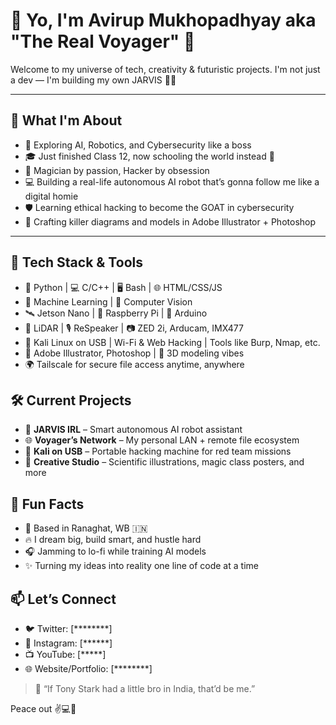 # 👋 Yo, I'm Avirup Mukhopadhyay aka "The Real Voyager" 🚀

Welcome to my universe of tech, creativity & futuristic projects. I'm not just a dev — I'm building my own JARVIS 🤖✨

---

## 🧠 What I'm About

- 🧬 Exploring AI, Robotics, and Cybersecurity like a boss  
- 🎓 Just finished Class 12, now schooling the world instead 😤  
- 🎩 Magician by passion, Hacker by obsession  
- 💻 Building a real-life autonomous AI robot that’s gonna follow me like a digital homie  
- 🛡️ Learning ethical hacking to become the GOAT in cybersecurity  
- 🎨 Crafting killer diagrams and models in Adobe Illustrator + Photoshop

---

## 🔧 Tech Stack & Tools

- 🐍 Python | 💻 C/C++ | 🖥️ Bash | 🌐 HTML/CSS/JS  
- 🧠 Machine Learning | 🤖 Computer Vision  
- 🛰️ Jetson Nano | 🍓 Raspberry Pi | 🎯 Arduino  
- 📡 LiDAR | 🎙️ ReSpeaker | 📷 ZED 2i, Arducam, IMX477  
- 🔐 Kali Linux on USB | Wi-Fi & Web Hacking | Tools like Burp, Nmap, etc.  
- 🎨 Adobe Illustrator, Photoshop | 📐 3D modeling vibes  
- 🌍 Tailscale for secure file access anytime, anywhere  


## 🛠️ Current Projects

- 🧠 **JARVIS IRL** – Smart autonomous AI robot assistant  
- 🌐 **Voyager’s Network** – My personal LAN + remote file ecosystem  
- 🔐 **Kali on USB** – Portable hacking machine for red team missions  
- 📸 **Creative Studio** – Scientific illustrations, magic class posters, and more


## 🌟 Fun Facts

- 📍 Based in Ranaghat, WB 🇮🇳  
- 🔥 I dream big, build smart, and hustle hard  
- 🎧 Jamming to lo-fi while training AI models  
- ✨ Turning my ideas into reality one line of code at a time  


## 📫 Let’s Connect

- 🐦 Twitter: [********]  
- 📸 Instagram: [******]  
- 📺 YouTube: [*****]  
- 🌐 Website/Portfolio: [********]  


> 💬 “If Tony Stark had a little bro in India, that’d be me.”

Peace out ✌️💻🧠

